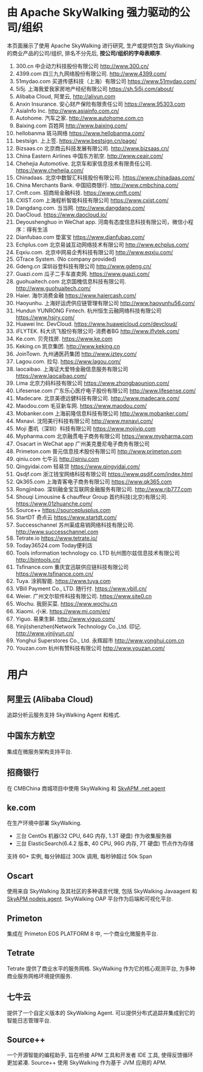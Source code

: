 # 由 Apache SkyWalking 强力驱动的公司/组织

本页面展示了使用 Apache SkyWalking 进行研究, 生产或提供包含 SkyWalking 的商业产品的公司/组织, 排名不分先后, **按公司/组织的字母表顺序**. 


1. 300.cn 中企动力科技股份有限公司 http://www.300.cn/
1. 4399.com 四三九九网络股份有限公司. http://www.4399.com/
1. 51mydao.com 买道传感科技（上海）有限公司 https://www.51mydao.com/
1. 5i5j. 上海我爱我家房地产经纪有限公司 https://sh.5i5j.com/about/
1. Alibaba Cloud, 阿里云, http://aliyun.com 
1. Anxin Insurance. 安心财产保险有限责任公司 https://www.95303.com
1. AsiaInfo Inc. http://www.asiainfo.com.cn/
1. Autohome. 汽车之家. http://www.autohome.com.cn
1. Baixing.com 百姓网 http://www.baixing.com/
1. hellobanma 斑马网络 https://www.hellobanma.com/
1. bestsign. 上上签. https://www.bestsign.cn/page/
1. Bizsaas.cn 北京商云科技发展有限公司. http://www.bizsaas.cn/
1. China Eastern Airlines 中国东方航空. http://www.ceair.com/
1. Chehejia Automotive. 北京车和家信息技术有限责任公司. https://www.chehejia.com/
1. Chinadaas. 北京中数智汇科技股份有限公司. https://www.chinadaas.com/
1. China Merchants Bank. 中国招商银行. http://www.cmbchina.com/
1. Cmft.com. 招商局金融科技. https://www.cmft.com/
1. CXIST.com 上海程析智能科技有限公司 https://www.cxist.com/
1. Dangdang.com. 当当网. http://www.dangdang.com/
1. DaoCloud. https://www.daocloud.io/
1. Deyoushenghuo in WeChat app. 河南有态度信息科技有限公司，微信小程序：得有生活
1. Dianfubao.com 垫富宝 https://www.dianfubao.com/
1. Echplus.com 北京易诚互动网络技术有限公司 http://www.echplus.com/
1. Eqxiu.com. 北京中网易企秀科技有限公司 http://www.eqxiu.com/
1. GTrace System. (No company provided) 
1. Gdeng.cn 深圳谷登科技有限公司 http://www.gdeng.cn/
1. Guazi.com 瓜子二手车直卖网. https://www.guazi.com/
1. guohuaitech.com 北京国槐信息科技有限公司. http://www.guohuaitech.com/
1. Haier. 海尔消费金融 https://www.haiercash.com/
1. Haoyunhu. 上海好运虎供应链管理有限公司 http://www.haoyunhu56.com/
1. Hundun YUNRONG Fintech. 杭州恒生云融网络科技有限公司 https://www.hsjry.com/
1. Huawei Inc. DevCloud. https://www.huaweicloud.com/devcloud/
1. iFLYTEK. 科大讯飞股份有限公司-消费者BG http://www.iflytek.com/
1. Ke.com. 贝壳找房. https://www.ke.com
1. Keking.cn 凯京集团. http://www.keking.cn
1. JoinTown. 九州通医药集团 http://www.jztey.com/
1. Lagou.com. 拉勾. https://www.lagou.com/
1. laocaibao. 上海证大爱特金融信息服务有限公司 https://www.laocaibao.com/
1. Lima 北京力码科技有限公司 https://www.zhongbaounion.com/
1. Lifesense.com 广东乐心医疗电子股份有限公司 http://www.lifesense.com/
1. Madecare. 北京美德远健科技有限公司. http://www.madecare.com/
1. Maodou.com 毛豆新车网. https://www.maodou.com/
1. Mobanker.com 上海前隆信息科技有限公司  http://www.mobanker.com/
1. Mxnavi. 沈阳美行科技有限公司 http://www.mxnavi.com/
1. Moji 墨叽（深圳）科技有限公司 https://www.mojivip.com
1. Mypharma.com 北京融贯电子商务有限公司 https://www.mypharma.com
1. Osacart in WeChat app 广州美克曼尼电子商务有限公司
1. Primeton.com 普元信息技术股份有限公司 http://www.primeton.com 
1. qiniu.com 七牛云 http://qiniu.com 
1. Qingyidai.com 轻易贷 https://www.qingyidai.com/
1. Qsdjf.com 浙江钱宝网络科技有限公司 https://www.qsdjf.com/index.html
1. Qk365.com 上海青客电子商务有限公司 https://www.qk365.com
1. Rongjinbao. 深圳融金宝互联网金融服务有限公司. http://www.rjb777.com
1. Shouqi Limousine & chauffeur Group 首约科技(北京)有限公司. https://www.01zhuanche.com/
1. Source++ https://sourceplusplus.com
1. StartDT 奇点云 https://www.startdt.com/
1. Successchannel 苏州渠成易销网络科技有限公司. http://www.successchannel.com
1. Tetrate.io https://www.tetrate.io/
1. Today36524.com Today便利店
1. Tools information technology co. LTD 杭州图尔兹信息技术有限公司 http://bintools.cn/
1. Tsfinance.com 重庆宜迅联供应链科技有限公司 https://www.tsfinance.com.cn/
1. Tuya. 涂鸦智能. https://www.tuya.com
1. VBill Payment Co., LTD. 随行付. https://www.vbill.cn/
1. Weier. 广州文尔软件科技有限公司. https://www.site0.cn
1. Wochu. 我厨买菜. https://www.wochu.cn
1. Xiaomi. 小米. https://www.mi.com/en/
1. Yiguo. 易果生鲜. http://www.yiguo.com/
1. Yinji(shenzhen)Network Technology Co.,Ltd. 印记. http://www.yinjiyun.cn/
1. Yonghui Superstores Co., Ltd. 永辉超市 http://www.yonghui.com.cn
1. Youzan.com 杭州有赞科技有限公司 http://www.youzan.com/

# 用户

## 阿里云 (Alibaba Cloud)
追踪分析云服务支持 SkyWalking Agent 和格式.

## 中国东方航空
集成在微服务架构支持平台.

## 招商银行
在 CMBChina 商城项目中使用 SkyWalking 和 [SkyAPM .net agent](https://github.com/SkyAPM/SkyAPM-dotnet)

## ke.com
在生产环境中部署 SkyWalking.
- 三台 CentOs 机器(32 CPU, 64G 内存, 1.3T 硬盘) 作为收集服务器
- 三台 ElasticSearch(6.4.2 版本, 40 CPU, 96G 内存, 7T 硬盘) 节点作为存储

支持 60+ 实例, 每分钟超过 300k 调用, 每秒钟超过 50k Span

## Oscart
使用来自 SkyWalking 及其社区的多种语言代理, 包括 SkyWalking Javaagent 和 [SkyAPM nodejs agent](https://github.com/SkyAPM/SkyAPM-nodejs).
SkyWalking OAP 平台作为后端和可视化平台.

## Primeton
集成在 Primeton EOS PLATFORM 8 中, 一个商业化微服务平台.

## Tetrate
Tetrate 提供了商业水平的服务网格. SkyWalking 作为它的核心观测平台, 为多种商业服务网格环境提供服务.

## 七牛云
提供了一个自定义版本的 SkyWalking Agent. 可以提供分布式追踪并集成到它的智能日志管理平台.

## Source++
一个开源智能的编程助手, 旨在桥接 APM 工具和开发者 IDE 工具, 使得反馈循环更加紧凑. Source++ 使用 SkyWalking 作为基于 JVM 应用的 APM.
